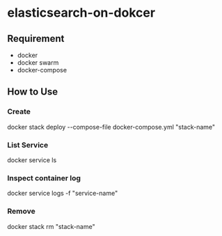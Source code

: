 # elasticsearch-on-dokcer

## Requirement
- docker
- docker swarm
- docker-compose

## How to Use
### Create
docker stack deploy --compose-file docker-compose.yml  "stack-name"

### List Service
docker service ls

### Inspect container log
docker service logs -f "service-name"

### Remove
docker stack rm "stack-name"
